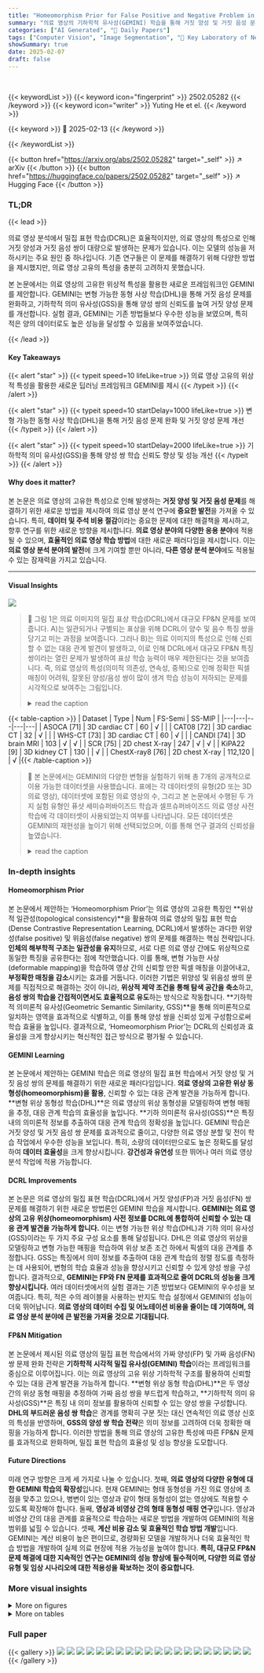 ```yaml
---
title: "Homeomorphism Prior for False Positive and Negative Problem in Medical Image Dense Contrastive Representation Learning"
summary: "의료 영상의 기하학적 유사성(GEMINI) 학습을 통해 거짓 양성 및 거짓 음성 문제를 해결하는 새로운 딥러닝 프레임워크 제시!"
categories: ["AI Generated", "🤗 Daily Papers"]
tags: ["Computer Vision", "Image Segmentation", "🏢 Key Laboratory of New Generation Artificial Intelligence Technology and Its Interdisciplinary Applications (Southeast University), Ministry of Education",]
showSummary: true
date: 2025-02-07
draft: false
---
```


<br>

{{< keywordList >}}
{{< keyword icon="fingerprint" >}} 2502.05282 {{< /keyword >}}
{{< keyword icon="writer" >}} Yuting He et el. {{< /keyword >}}
 
{{< keyword >}} 🤗 2025-02-13 {{< /keyword >}}
 
{{< /keywordList >}}

{{< button href="https://arxiv.org/abs/2502.05282" target="_self" >}}
↗ arXiv
{{< /button >}}
{{< button href="https://huggingface.co/papers/2502.05282" target="_self" >}}
↗ Hugging Face
{{< /button >}}




### TL;DR


{{< lead >}}

의료 영상 분석에서 밀집 표현 학습(DCRL)은 효율적이지만, 의료 영상의 특성으로 인해 거짓 양성과 거짓 음성 쌍이 대량으로 발생하는 문제가 있습니다. 이는 모델의 성능을 저하시키는 주요 원인 중 하나입니다. 기존 연구들은 이 문제를 해결하기 위해 다양한 방법을 제시했지만, 의료 영상 고유의 특성을 충분히 고려하지 못했습니다.

본 논문에서는 의료 영상의 고유한 위상적 특성을 활용한 새로운 프레임워크인 GEMINI를 제안합니다. GEMINI는 변형 가능한 동형 사상 학습(DHL)을 통해 거짓 음성 문제를 완화하고, 기하학적 의미 유사성(GSS)을 통해 양성 쌍의 신뢰도를 높여 거짓 양성 문제를 개선합니다. 실험 결과, GEMINI는 기존 방법들보다 우수한 성능을 보였으며, 특히 적은 양의 데이터로도 높은 성능을 달성할 수 있음을 보여주었습니다.

{{< /lead >}}


#### Key Takeaways

{{< alert "star" >}}
{{< typeit speed=10 lifeLike=true >}} 의료 영상 고유의 위상적 특성을 활용한 새로운 딥러닝 프레임워크 GEMINI를 제시 {{< /typeit >}}
{{< /alert >}}

{{< alert "star" >}}
{{< typeit speed=10 startDelay=1000 lifeLike=true >}} 변형 가능한 동형 사상 학습(DHL)을 통해 거짓 음성 문제 완화 및 거짓 양성 문제 개선 {{< /typeit >}}
{{< /alert >}}

{{< alert "star" >}}
{{< typeit speed=10 startDelay=2000 lifeLike=true >}} 기하학적 의미 유사성(GSS)을 통해 양성 쌍 학습 신뢰도 향상 및 성능 개선 {{< /typeit >}}
{{< /alert >}}

#### Why does it matter?
본 논문은 의료 영상의 고유한 특성으로 인해 발생하는 **거짓 양성 및 거짓 음성 문제**를 해결하기 위한 새로운 방법을 제시하여 의료 영상 분석 연구에 **중요한 발전**을 가져올 수 있습니다. 특히, **데이터 및 주석 비용 절감**이라는 중요한 문제에 대한 해결책을 제시하고, 향후 연구를 위한 새로운 방향을 제시합니다.  **의료 영상 분야의 다양한 응용 분야**에 적용될 수 있으며, **효율적인 의료 영상 학습 방법**에 대한 새로운 패러다임을 제시합니다. 이는 **의료 영상 분석 분야의 발전**에 크게 기여할 뿐만 아니라, **다른 영상 분석 분야**에도 적용될 수 있는 잠재력을 가지고 있습니다.

------
#### Visual Insights



![](https://arxiv.org/html/2502.05282/x1.png)

> 🔼 그림 1은 의료 이미지의 밀집 표상 학습(DCRL)에서 대규모 FP&N 문제를 보여줍니다. A)는 일관되거나 구별되는 표상을 위해 DCRL이 양수 및 음수 특징 쌍을 당기고 미는 과정을 보여줍니다. 그러나 B)는 의료 이미지의 특성으로 인해 신뢰할 수 없는 대응 관계 발견이 발생하고, 이로 인해 DCRL에서 대규모 FP&N 특징 쌍이라는 열린 문제가 발생하여 표상 학습 능력이 매우 제한된다는 것을 보여줍니다.  즉, 의료 영상의 특성(의미적 의존성, 연속성, 중복)으로 인해 정확한 픽셀 매칭이 어려워, 잘못된 양성/음성 쌍이 많이 생겨 학습 성능이 저하되는 문제를 시각적으로 보여주는 그림입니다.
> <details>
> <summary>read the caption</summary>
> Figure 1: The DCRL with the large-scale FP&N problem. A) The DCRL pulls and pushes the positive and negative feature pairs for consistent or distinct representation. However, B) medical images’ properties cause unreliable correspondence discovery, resulting in the open problem of large-scale FP&N features pairs in DCRL and extremely limiting the representation learning ability.
> </details>





{{< table-caption >}}
| Dataset | Type | Num | FS-Semi | SS-MIP |
|---|---|---|---|---|
| ASOCA [71] | 3D cardiac CT | 60 | √ |  |
| CAT08 [72] | 3D cardiac CT | 32 | √ |  |
| WHS-CT [73] | 3D cardiac CT | 60 | √ |  |
| CANDI [74] | 3D brain MRI | 103 | √ | √ |
| SCR [75] | 2D chest X-ray | 247 | √ | √ |
| KiPA22 [9] | 3D kidney CT | 130 |  | √ |
| ChestX-ray8 [76] | 2D chest X-ray | 112,120 |  | √ |{{< /table-caption >}}

> 🔼 본 논문에서는 GEMINI의 다양한 변형을 실험하기 위해 총 7개의 공개적으로 이용 가능한 데이터셋을 사용했습니다.  표에는 각 데이터셋의 유형(2D 또는 3D 의료 영상), 데이터셋에 포함된 의료 영상의 수, 그리고 본 논문에서 수행된 두 가지 실험 유형인 퓨샷 세미슈퍼바이즈드 학습과 셀프슈퍼바이즈드 의료 영상 사전 학습에 각 데이터셋이 사용되었는지 여부를 나타냅니다.  모든 데이터셋은 GEMINI의 재현성을 높이기 위해 선택되었으며, 이를 통해 연구 결과의 신뢰성을 높였습니다.
> <details>
> <summary>read the caption</summary>
> TABLE I: Total seven publicly available datasets are involved in this paper for the experiments of our GEMINI’s variants, achieving great reproducibility.
> </details>





### In-depth insights


#### Homeomorphism Prior
본 논문에서 제안하는 ‘Homeomorphism Prior’는 의료 영상의 고유한 특징인 **위상적 일관성(topological consistency)**을 활용하여 의료 영상의 밀집 표현 학습(Dense Contrastive Representation Learning, DCRL)에서 발생하는 과다한 위양성(false positive) 및 위음성(false negative) 쌍의 문제를 해결하는 핵심 전략입니다.  **인체의 해부학적 구조는 일관성을 유지**하므로, 서로 다른 의료 영상 간에도 위상적으로 동일한 특징을 공유한다는 점에 착안했습니다.  이를 통해, 변형 가능한 사상(deformable mapping)을 학습하여 영상 간의 신뢰할 만한 픽셀 매칭을 이끌어내고, **부정확한 매칭을 감소**시키는 효과를 거둡니다.  이러한 기법은 위양성 및 위음성 쌍의 문제를 직접적으로 해결하는 것이 아니라, **위상적 제약 조건을 통해 탐색 공간을 축소**하고, **음성 쌍의 학습을 간접적이면서도 효율적으로 유도**하는 방식으로 작동합니다.  **기하학적 의미론적 유사성(Geometric Semantic Similarity, GSS)**을 통해 의미론적으로 일치하는 영역을 효과적으로 식별하고, 이를 통해 양성 쌍을 신뢰성 있게 구성함으로써 학습 효율을 높입니다.  결과적으로, ‘Homeomorphism Prior’는 DCRL의 신뢰성과 효율성을 크게 향상시키는 혁신적인 접근 방식으로 평가될 수 있습니다.

#### GEMINI Learning
본 논문에서 제안하는 GEMINI 학습은 의료 영상의 밀집 표현 학습에서 거짓 양성 및 거짓 음성 쌍의 문제를 해결하기 위한 새로운 패러다임입니다. **의료 영상의 고유한 위상 동형성(homeomorphism)을 활용**, 신뢰할 수 있는 대응 관계 발견을 가능하게 합니다.  **변형 위상 동형성 학습(DHL)**은 의료 영상의 위상 동형성을 모델링하여 변형 매핑을 추정, 대응 관계 학습의 효율성을 높입니다. **기하 의미론적 유사성(GSS)**은 특징 내의 의미론적 정보를 추출하여 대응 관계 학습의 정확성을 높입니다.  GEMINI 학습은 거짓 양성 및 거짓 음성 쌍 문제를 효과적으로 줄이고, 다양한 의료 영상 분할 및 전이 학습 작업에서 우수한 성능을 보입니다. 특히, 소량의 데이터만으로도 높은 정확도를 달성하여 **데이터 효율성**을 크게 향상시킵니다.  **강건성과 유연성** 또한 뛰어나 여러 의료 영상 분석 작업에 적용 가능합니다.

#### DCRL Improvements
본 논문은 의료 영상의 밀집 표현 학습(DCRL)에서 거짓 양성(FP)과 거짓 음성(FN) 쌍 문제를 해결하기 위한 새로운 방법론인 GEMINI 학습을 제시합니다. **GEMINI는 의료 영상의 고유 위상(homeomorphism) 사전 정보를 DCRL에 통합하여 신뢰할 수 있는 대응 관계 발견을 가능하게 합니다.**  이는 변형 가능한 위상 학습(DHL)과 기하 의미 유사성(GSS)이라는 두 가지 주요 구성 요소를 통해 달성됩니다. DHL은 의료 영상의 위상을 모델링하고 변형 가능한 매핑을 학습하여 위상 보존 조건 하에서 픽셀의 대응 관계를 추정합니다.  GSS는 특징에서 의미 정보를 추출하여 대응 관계 학습의 정렬 정도를 측정하는 데 사용되어, 변형의 학습 효율과 성능을 향상시키고 신뢰할 수 있게 양성 쌍을 구성합니다.  결과적으로, **GEMINI는 FP와 FN 문제를 효과적으로 줄여 DCRL의 성능을 크게 향상시킵니다.** 여러 데이터셋에서의 실험 결과는 기존 방법보다 GEMINI의 우수성을 보여줍니다.  특히, 적은 수의 레이블을 사용하는 반지도 학습 설정에서 GEMINI의 성능이 더욱 뛰어납니다. **의료 영상의 데이터 수집 및 어노테이션 비용을 줄이는 데 기여하며, 의료 영상 분석 분야에 큰 발전을 가져올 것으로 기대됩니다.**

#### FP&N Mitigation
본 논문에서 제시된 의료 영상의 밀집 표현 학습에서의 가짜 양성(FP) 및 가짜 음성(FN) 쌍 문제 완화 전략은 **기하학적 시각적 밀집 유사성(GEMINI) 학습**이라는 프레임워크를 중심으로 이루어집니다. 이는 의료 영상의 고유 위상 기하학적 구조를 활용하여 신뢰할 수 있는 대응 관계 발견을 가능하게 합니다.  **변형 위상 동형 학습(DHL)**은 두 영상 간의 위상 동형 매핑을 추정하여 가짜 음성 쌍을 부드럽게 학습하고, **기하학적 의미 유사성(GSS)**은 특징 내 의미 정보를 활용하여 신뢰할 수 있는 양성 쌍을 구성합니다.  **DHL의 부드러운 음성 쌍 학습**은 경계를 명확히 구분 짓는 대신 연속적인 의료 영상 신호의 특성을 반영하며, **GSS의 양성 쌍 학습 전략**은 의미 정보를 고려하여 더욱 정확한 매핑을 가능하게 합니다.  이러한 방법을 통해 의료 영상의 고유한 특성에 따른 FP&N 문제를 효과적으로 완화하며, 밀집 표현 학습의 효율성 및 성능 향상을 도모합니다.

#### Future Directions
미래 연구 방향은 크게 세 가지로 나눌 수 있습니다. 첫째, **의료 영상의 다양한 유형에 대한 GEMINI 학습의 확장성**입니다. 현재 GEMINI는 형태 동형성을 가진 의료 영상에 초점을 맞추고 있으나, 병변이 있는 영상과 같이 형태 동형성이 없는 영상에도 적용할 수 있도록 확장해야 합니다. 둘째, **영상과 비영상 간의 형태 동형성 매핑 연구**입니다. 영상과 비영상 간의 대응 관계를 효율적으로 학습하는 새로운 방법을 개발하여 GEMINI의 적용 범위를 넓힐 수 있습니다. 셋째, **계산 비용 감소 및 효율적인 학습 방법 개발**입니다. GEMINI는 계산 비용이 높은 편이므로, 경량화된 모델을 개발하거나 더욱 효율적인 학습 방법을 개발하여 실제 의료 현장에 적용 가능성을 높여야 합니다.  **특히,  대규모 FP&N 문제 해결에 대한 지속적인 연구는 GEMINI의 성능 향상에 필수적이며, 다양한 의료 영상 유형 및 임상 시나리오에 대한 적용성을 확보하는 것이 중요합니다.**


### More visual insights

<details>
<summary>More on figures
</summary>


![](https://arxiv.org/html/2502.05282/x2.png)

> 🔼 그림 2는 의료 이미지의 고유 위상에 따라 픽셀 간 대응 관계를 신뢰할 수 있도록 하는 동형 사상 우선 순위에 대해 설명합니다. A)는 위상 동형 사상 개념을 도입하여, 위상 동형인 객체는 점대점 대응 관계를 위해 위상을 보존하는 동형 사상 매핑을 통해 위상을 정렬할 수 있음을 보여줍니다. B)는 인체의 일관성으로 인해 의료 이미지가 이미지 공간에서 위상 동형이라는 사실을 보여줍니다. 이는 의료 이미지의 고유 위상 하에서 픽셀 간 대응 관계를 위한 변형 가능 매핑을 구성하기 위한 사전 지식을 제공합니다. 이를 통해 쌍을 찾는 공간을 효과적으로 줄일 수 있습니다. C)는 의료 이미지 DCRL에서 신뢰할 수 있는 픽셀 간 대응 관계를 찾을 수 있는 잠재력을 제시합니다.
> <details>
> <summary>read the caption</summary>
> Figure 2: The homeomorphism prior enables the pixel-wise correspondence discovery under the condition of medical images’ inherent topology, promoting its reliability. A) In topologie, the homeomorphic objects are able to align their topologies via a homeomorphism mapping for point-to-point correspondence with topological preservation. B) Due to the consistency of human body, the medical images are homeomorphic in image space. This provides prior knowledge to construct a deformable mapping for the pixels’ correspondence under the condition of their inherent topology, which will effectively reduce the searching space of pairing. C) This gives a potential to enable a reliable pixel-wise correspondence discovery in the medical image DCRL.
> </details>



![](https://arxiv.org/html/2502.05282/x3.png)

> 🔼 그림 3은 의료 이미지에 homeomorphism prior를 적용한 GEMINI가 DCRL에서 신뢰할 수 있는 correspondence discovery를 달성하는 방법을 보여줍니다. 두 가지 측면이 있습니다. a) DHL(3.2절)은 음성 쌍의 소프트 학습을 위한 변형 가능한 매핑을 학습합니다. b) GSS(3.3절)는 correspondence 정도의 측정에 의미적 유사성을 융합하여 양성 쌍을 신뢰할 수 있도록 구성합니다. 'opt'는 최적화를 나타냅니다. 자세한 내용은 보충 자료의 D절을 참조하십시오.
> <details>
> <summary>read the caption</summary>
> Figure 3: Our GEMINI embedded the homeomorphism prior in medical images achieves a reliable correspondence discovery in DCRL. It has two aspects: a) The DHL (Sec.3.2) learns a deformable mapping for soft learning of negative pairs. b) The GSS (Sec.3.3) fuses semantic similarity into the measurement of correspondence degree to construct the positive pairs reliably. The “opt” is the optimization. More details are described in Sec.D of our Supplementary Materials.
> </details>



![](https://arxiv.org/html/2502.05282/x4.png)

> 🔼 그림 4는 GSS 손실의 기울기가 양성 쌍의 명시적 대조를 동시에 학습하고 DHL에서 음성 쌍의 암묵적이고 부드러운 학습을 유도하는 과정을 보여줍니다.  GSS 손실은 양성 쌍의 일관성 있는 특징을 학습하도록 백본 네트워크를 훈련합니다. 동시에 DHL의 기울기는 음성 쌍의 구별되는 특징을 학습하도록 백본 네트워크를 유도하여, 양성 쌍과 음성 쌍 모두에 대해 강력한 표현 학습을 가능하게 합니다. 이는 연속적인 의료 영상 신호의 특성을 고려하여, 음성 쌍을 명확하게 구분하는 대신 부드러운 학습을 통해 효율성을 높인다는 점에서 중요합니다.
> <details>
> <summary>read the caption</summary>
> Figure 4: The gradients from the loss of our GSS simultaneously train the explicit contrast of positive pairs and drive the implicit and soft learning in our DHL.
> </details>



![](https://arxiv.org/html/2502.05282/x5.png)

> 🔼 그림 5는 GEMINI 학습의 작동 방식에 대한 직관적인 설명을 보여줍니다. (a)는 목적 함수 (식 8)의 두 가지 최적화 목표가 어떻게 신뢰할 수 있는 양성 쌍 학습과 음성 쌍의 암묵적 학습을 유도하는지 보여줍니다.  양성 쌍의 경우, homeomorphism prior는 매칭 검색 공간을 줄이고, 신뢰할 수 있는 매칭을 가능하게 합니다. 음성 쌍의 경우, DHL(변형 동형사상 학습)을 통해 음성 쌍이 명시적으로 구분되지 않고, 대신 기울기 기반의 암묵적 학습을 통해 다루어집니다. (b)는 DHL에서 생성된 기울기가 특징 쌍의 부드러운 학습을 어떻게 이끄는지 보여줍니다.  즉, 일치하지 않는 특징들은 구별되는 특징을 갖도록 학습되고, 일치하는 특징들은 일관된 특징을 갖도록 학습됩니다.
> <details>
> <summary>read the caption</summary>
> Figure 5: Intuitions on behavior. a) The two optimization objectives in Equ.8 for θ𝜃\thetaitalic_θ drive the reliable learning of positive and implicit learning of negative pairs. b) The feature pairs are learned softly via the gradient from the DHL.
> </details>



![](https://arxiv.org/html/2502.05282/x6.png)

> 🔼 그림 6은 본 논문에서 제안하는 GEMINI-Semi 방법이 세 가지 FS-Semi 의료 영상 분할 작업에서 기존 방법보다 훨씬 우수한 시각적 결과를 보여준다는 것을 보여줍니다.  세 가지 작업은 심장 구조 분할, 뇌 조직 분할, 흉부 구조 분할이며, 각 작업에서 GEMINI-Semi는 기존 방법보다 더욱 정확하고 완전한 분할 결과를 제공합니다. 특히, 세밀한 구조나 저대비 영역에서 GEMINI-Semi의 우수성이 더욱 두드러집니다. 이는 GEMINI-Semi가 의료 영상의 고유한 위상적 특성을 활용하여 신뢰할 수 있는 대응 관계를 찾고, 효율적인 특징 표현 학습을 가능하게 하기 때문입니다.
> <details>
> <summary>read the caption</summary>
> Figure 6: Our GEMINI-Semi has significant visual superiority on three FS-Semi medical image segmentation tasks.
> </details>



![](https://arxiv.org/html/2502.05282/x7.png)

> 🔼 이 그림은 논문의 실험 2: 자기 지도 학습 의료 영상 사전 훈련(SS-MIP) 섹션에 속하며, 세 가지 하위 작업(SCR25, KiPA22, CANDI)에서 GEMINI-MIP의 성능을 시각적으로 보여줍니다.  GEMINI-MIP은 세 가지 작업 모두에서 다른 방법들보다 훨씬 우수한 시각적 결과를 보여주는 것을 확인할 수 있습니다.  특히, 세밀한 구조와 경계선을 더 잘 포착하고, 노이즈나 오류가 적은 결과를 보여줍니다. 이는 GEMINI-MIP의 강력한 표현 능력과 신뢰할 수 있는 픽셀 단위 대응 발견 기능을 시각적으로 증명하는 것입니다.
> <details>
> <summary>read the caption</summary>
> Figure 7: Our GEMINI-MIP also has very significant visual superiority in the three downstream tasks.
> </details>



![](https://arxiv.org/html/2502.05282/x8.png)

> 🔼 그림 8은 제안된 GEMINI 프레임워크에서 각 구성 요소의 중요한 역할을 보여주는 추가 실험 결과입니다.  특히 3D 심장 구조(T1)와 2D 흉부 구조(T3) 데이터셋에 대한 실험 결과를 보여줍니다.  실험은 연속성 학습(C)과 전단사 사상 학습(B)을 포함하여 여러 가지 조합으로 진행되었습니다. 그래프는 각 구성요소를 추가했을 때의 분할 정확도(Segmentation DSC) 변화를 보여줍니다.  이를 통해 각 구성요소가 GEMINI의 성능 향상에 얼마나 기여하는지 정량적으로 확인할 수 있습니다. 단순히 DSC 수치뿐 아니라, 연속성(Continuity) 및 전단사 사상(Bijection) 학습이 모델 성능 향상에 미치는 영향을 명확하게 제시합니다.
> <details>
> <summary>read the caption</summary>
> Figure 8: The ablation studies on the “T1: 3D Cardiac structures” and “T3: 2D Chest structures” demonstrate the great contributions of the components in our framework. The “C” and “B” are the learning for continuity and bijection.
> </details>



![](https://arxiv.org/html/2502.05282/x9.png)

> 🔼 그림 9는 3D 심장 구조(T1)에 대한 초매개변수 제거 연구 결과를 보여줍니다.  매끄러움 손실(λs⁢m⁢o), 양성 쌍 가중치(λp⁢o⁢s), 그리고 GVS 손실(λG⁢V⁢S)의 가중치가 변형의 매끄러움에 미치는 영향을 보여줍니다.  |Jϕ|≤0(%)는 변형의 매끄러움을 평가하는 자코비 행렬을 나타냅니다.  각 가중치의 증가는 초기에 성능 향상을 가져오지만, 특정 지점을 넘어서면 성능 저하를 야기합니다. 이는 매끄러움 손실이 과도하게 적용될 경우 변형 정확도가 감소하고, 양성 쌍 가중치가 과도하게 커지면 모델이 모든 특징을 일관되게 나타내려고 하여 차별성이 저하되며, GVS 손실 가중치가 과도하게 커지면 외관의 제약으로 인해 유사도 측정이 부정확해지기 때문입니다.
> <details>
> <summary>read the caption</summary>
> Figure 9: The ablation of the hyper-parameters on the “T1: 3D Cardiac structures” show the effects from the weight of the smoothness loss λs⁢m⁢osubscript𝜆𝑠𝑚𝑜\lambda_{smo}italic_λ start_POSTSUBSCRIPT italic_s italic_m italic_o end_POSTSUBSCRIPT, the positive pairs λp⁢o⁢ssubscript𝜆𝑝𝑜𝑠\lambda_{pos}italic_λ start_POSTSUBSCRIPT italic_p italic_o italic_s end_POSTSUBSCRIPT, and the GVS loss λG⁢V⁢Ssubscript𝜆𝐺𝑉𝑆\lambda_{GVS}italic_λ start_POSTSUBSCRIPT italic_G italic_V italic_S end_POSTSUBSCRIPT. The |Jϕ|≤0subscript𝐽italic-ϕ0|J_{\phi}|\leq 0| italic_J start_POSTSUBSCRIPT italic_ϕ end_POSTSUBSCRIPT | ≤ 0 (%) is Jacobian matrix [41] which evaluates smoothness of the deformation.
> </details>



![](https://arxiv.org/html/2502.05282/x10.png)

> 🔼 그림 10은 논문의 실험 1(Few-shot Semi-supervised Medical Image Segmentation) 부분, 특히 3D 심장 구조 분할 작업에서 학습 과정 동안 변형(deformation)이 시각적으로 어떻게 나타나는지를 보여줍니다. 첫 번째 행은 분할(segmentation) 및 변형 성능을 보여주는 선 그래프입니다. 두 번째 행은 변형 정도를 보여주는 그리드(grid)이며, 세 번째 행은 학습 과정 중 변형된 이미지 A를 보여줍니다.  즉, 이 그림은 모델이 학습하면서 이미지를 어떻게 변형시키는지, 그리고 그 변형이 분할 성능과 어떤 관계가 있는지를 시각적으로 보여주는 상세한 설명을 제공합니다.  특히, 3D 심장 구조의 복잡한 형태를 고려할 때 변형 과정의 시각화는 모델의 성능 이해에 매우 중요한 역할을 합니다.
> <details>
> <summary>read the caption</summary>
> Figure 10: The visualization of the deformation in the learning process on the “T1: 3D Cardiac structures”. The first row is the line chart of the segmentation and deformation performance. The second row is the grids which demonstrates the deformation degree. The third row is the deformed image A during the learning process.
> </details>



![](https://arxiv.org/html/2502.05282/x11.png)

> 🔼 그림 11은 자기 지도 학습 기반 의료 영상 사전 학습(SS-MIP)에서 사전 학습 데이터 양과 미세 조정 데이터 양에 따른 성능 변화를 보여줍니다.  (a)는 사전 학습 데이터 양을 다르게 했을 때 SCR25 데이터셋에서의 성능 변화를 보여줍니다. (b)와 (c)는 각각 SCR 데이터셋(내부 장면)과 KiPA22 데이터셋(외부 장면)에서 미세 조정 데이터 양을 변화시켰을 때의 성능 변화를 보여줍니다. GEMINI-MIP 모델은 적은 양의 데이터로도 높은 성능을 달성하는 것을 확인할 수 있습니다.
> <details>
> <summary>read the caption</summary>
> Figure 11: The pre-training and fine-tuning data amount analysis on SS-MIP.
> </details>



![](https://arxiv.org/html/2502.05282/x12.png)

> 🔼 그림 12는 제안된 GEMINI-MIP 모델이 inner-scene(같은 이미지 카테고리 내 전이) 및 inter-scene(다른 이미지 카테고리 간 전이) 전이 작업 모두에서 우수한 학습 효율성을 보여줌을 시각적으로 보여줍니다.  inner-scene 전이 작업에서는 빠르게 수렴하고 높은 정확도를 달성하지만, inter-scene 전이 작업에서는 학습 속도가 다소 느려지고 정확도가 다소 감소합니다. 하지만 GEMINI-MIP는 두 경우 모두에서 다른 방법들보다 우월한 성능을 나타냅니다. 이는 GEMINI-MIP가 이미지의 토폴로지적 일관성을 활용하여 강력하고 안정적인 특징 표현을 학습하기 때문입니다.
> <details>
> <summary>read the caption</summary>
> Figure 12: Our GEMINI-MIP has powerful learning efficiency both in the inner-scene and inter-scene transferring tasks.
> </details>



![](https://arxiv.org/html/2502.05282/x13.png)

> 🔼 그림 13은 GEMINI-MIP에서 기본 학습 과제의 필요성을 보여줍니다. 기본 학습 과제 없이 학습할 경우 초기 표현의 부족으로 인해 GVS 손실이 느리게 수렴하고, GSS와 GVS의 대응 학습이 제한됩니다. 기본 학습 과제(자기 복원)를 추가하면 기본적인 의미 영역 표현으로부터 시작하여 대응 학습이 효율적으로 이루어집니다.
> <details>
> <summary>read the caption</summary>
> Figure 13: The necessity of the fundament in our GEMINI-MIP. When learning without the fundamental learning task, the GVS loss converges slowly due to the initial weak representation limiting the GSS and GVS for correspondence. When adding the fundament (self-restoration), warmup from the basic representation of semantic regions drives correspondence learning efficiently.
> </details>



![](https://arxiv.org/html/2502.05282/x14.png)

> 🔼 그림 14는 대규모 FP 문제 평가를 보여줍니다. DenseCL에서 사용된 특징 유사도를 기반으로 구성된 실제 양성(TP) 쌍은 전경 영역의 5.79%만 차지하지만, GEMINI는 60.74%의 TP 쌍을 가져올 수 있습니다.  이는 GEMINI가 의료 이미지의 고유한 토폴로지 특성을 활용하여 보다 신뢰할 수 있는 대응 관계를 발견하고, 따라서 더 정확한 양성 쌍을 생성할 수 있음을 시사합니다. DenseCL의 방법은 의료 이미지의 특징 유사성만 고려하여 많은 잘못된 양성 쌍을 생성하는 반면, GEMINI는 이미지의 토폴로지적 특성을 고려하여 보다 정확한 양성 쌍을 식별합니다.
> <details>
> <summary>read the caption</summary>
> Figure 14: The evaluation of the large-scale FP problem. The true positive (TP) pairs constructed by the features’ similarity (used in DenseCL) only occupy the 5.79% of the foreground region, and our GEMINI is able to bring 60.74% TP pairs.
> </details>



![](https://arxiv.org/html/2502.05282/x15.png)

> 🔼 그림 15는 잘못된 양성/음성 쌍이 학습에 미치는 심각한 영향을 보여줍니다. (a)는 심장 CT 이미지에서 잘못된 양성/음성 쌍을 사용한 피팅 과정을 보여줍니다. (b)는 피팅된 사례에 대한 모델의 학습된 분할 능력과 다른 테스트 사례에 대한 일반화 능력을 보여줍니다.  (a)에서는 잘못된 양성/음성 쌍이 학습 과정에 혼란을 일으켜 모델이 목표 이미지에 제대로 맞춰지지 못하는 것을 보여줍니다. 잘못된 양성/음성 쌍의 비율을 줄이면 모델이 목표 이미지에 점진적으로 맞춰지고 일반화 능력도 향상됨을 보여줍니다. 이는 잘못된 양성/음성 쌍의 제거가 학습에 필수적임을 강조합니다.
> <details>
> <summary>read the caption</summary>
> Figure 15: The FP and FN pairs have a serious impact on learning. a) The fitting process with FP and FN pairs on a cardiac CT image. b) The models’ learned segmentation ability on the fitted case and their generalization ability on another testing case.
> </details>



![](https://arxiv.org/html/2502.05282/x16.png)

> 🔼 그림 16은 수용 영역 크기 r과 네트워크 매개변수 양에 대한 추가 연구 결과를 보여줍니다. (a)는 FS-Semi 설정의 T1에서 수용 영역 크기 r을 증가시키면서 분할 성능을 평가한 결과입니다. 수용 영역 크기가 증가함에 따라 성능이 안정적으로 유지됨을 보여줍니다. 이는 백본 네트워크와 디포머 네트워크가 함께 특징 표현을 학습하기 때문에, 디포머 네트워크의 수용 영역이 작더라도 큰 수용 영역에서 특징을 추출하여 사용하기 때문입니다. (b)는 사전 훈련된 네트워크에서 매개변수 양(백만 단위, M)을 늘리면서 미세 조정 성능을 평가한 결과입니다. 매개변수 양이 증가함에 따라 성능이 향상되지만, 특정 지점을 넘어서면 성능 향상폭이 줄어드는 것을 보여줍니다. 이는 네트워크 용량이 증가함에 따라 더 많은 특징을 학습할 수 있지만, 네트워크 용량이 과도하게 커지면 과적합이 발생할 수 있기 때문입니다. 이를 통해 수용 영역 크기와 매개변수 양이 모델 성능에 미치는 영향을 효과적으로 분석합니다.
> <details>
> <summary>read the caption</summary>
> Figure 16: The ablation study of the receptive field size r𝑟ritalic_r and the network parameter amounts. a) The segmentation performance on the T1 of FS-Semi setting with the increasing of the receptive field size r𝑟ritalic_r. b) The fine-tuning performance with the enlarging of the parameter amount (million, M𝑀Mitalic_M) in the pre-trained networks.
> </details>



![](https://arxiv.org/html/2502.05282/x17.png)

> 🔼 그림 17은 학습된 픽셀 표현의 t-SNE 시각화를 보여줍니다. 확대된 보기에서 픽셀의 좌표를 제공하여 공간적 관계를 보여줍니다.  t-SNE는 고차원 데이터를 저차원 공간(이 경우 2차원)에 투영하여 데이터 포인트 간의 유사성을 시각적으로 표현하는 기법입니다. 이 그림은 서로 다른 의미 영역의 픽셀들이 얼마나 잘 분리되어 표현되는지를 보여주는 데 초점을 맞춥니다.  즉, 의미가 비슷한 픽셀들은 서로 가깝게, 의미가 다른 픽셀들은 서로 멀리 떨어져서 나타나도록 학습이 잘 되었는지를 확인할 수 있습니다.  확대된 영역의 좌표 정보는 픽셀들의 공간적 위치와 시각적 표현의 관계를 명확히 이해하는 데 도움을 줍니다.
> <details>
> <summary>read the caption</summary>
> Figure 17: The t-SNE visualization of the learned pixel representations. We provide the coordinates of pixels in a zoomed view, indicating their spatial relationship.
> </details>



![](https://arxiv.org/html/2502.05282/x18.png)

> 🔼 그림 18은 GEMINI의 전체 학습 과정을 보여줍니다. (a)는 전체 프레임워크의 추론 과정을 보여줍니다. 마지막 줄의 회색 경로는 자가 지도 학습 전훈련(GEMINI-MIP) 및 반지도 학습 분할(GEMINI-Semi)의 GEMINI 변형에서 추가적인 학습 부분입니다. (b)는 전체 프레임워크를 최적화하기 위한 손실 계산 과정입니다.  GEMINI는 자가 지도 학습 전훈련과 반지도 학습 분할 두 가지 모두에 대해 변형 모델을 가지고 있습니다.  (a)는 두 가지 변형 모델의 추론 과정을 보여주는 데, 마지막 단계에서 회색으로 표시된 추가 학습 부분이 중요합니다.  (b)는 손실함수 계산을 통해 전체 네트워크를 최적화하는 과정을 나타냅니다.
> <details>
> <summary>read the caption</summary>
> Figure 18: The overall training diagram of our GEMINI. a) The inference process of the whole framework. The gray path in the last line is the additional learning part in the variants of our GEMINI in self-supervised pre-training (GEMINI-MIP) and semi-supervised segmentation (GEMINI-Semi). b) The loss calculation to optimize the whole framework.
> </details>



![](https://arxiv.org/html/2502.05282/x19.png)

> 🔼 그림 19는 GEMINI의 세부 아키텍처를 보여줍니다. (a)는 백본 아키텍처로, 3D 영상 작업에는 3D U-Net을, 2D 영상 작업에는 2D U-Net을 사용합니다. (b)는 변형 네트워크 아키텍처로, 경량화된 U-Net을 사용합니다. (c)와 (d)는 각각 GEMINI-Semi의 분할 헤드와 GEMINI-MIP의 자기 복원 헤드를 보여줍니다.  백본 네트워크는 이미지의 특징을 추출하고, 변형 네트워크는 두 이미지 간의 대응 관계를 학습합니다. GEMINI-Semi에서는 분할 헤드가 추가되어 분할 작업을 수행하고, GEMINI-MIP에서는 자기 복원 헤드가 추가되어 자기 복원 작업을 수행합니다.
> <details>
> <summary>read the caption</summary>
> Figure 19: The detailed architecture of our GEMINI. a) The backbone architecture utilizes the 3D U-Net in 3D image tasks and 2D U-Net in 2D image tasks. b) The deformer network architecture utilized a lightweight U-Net. c-d) The segmentation head in the variant of GEMINI-Semi and the self-restoration head in the variant of GEMINI-MIP.
> </details>



</details>




<details>
<summary>More on tables
</summary>


{{< table-caption >}}
Type|Method|HP|T1: 3D cardiac structures DSC<sub>±std</sub>↑|T1: 3D cardiac structures AVD<sub>±std</sub>↓|T2: 3D brain tissues DSC<sub>±std</sub>↑|T2: 3D brain tissues AVD<sub>±std</sub>↓|T3: 2D chest structures DSC<sub>±std</sub>↑|T3: 2D chest structures AVD<sub>±std</sub>↓|AVG
---|---|---|---|---|---|---|---|---|---|---
Full|U-Net [80]|×|-|-|88.7<sub>±1.2</sub>|0.31<sub>±0.04</sub>|96.1<sub>±1.4</sub>|2.28<sub>±1.00</sub>|- 
Five|U-Net [80]|×|84.3<sub>±9.6</sub>|2.43<sub>±2.14</sub>|69.5<sub>±8.8</sub>|1.59<sub>±0.84</sub>|83.4<sub>±6.9</sub>|10.34<sub>±4.80</sub>|79.1<sub>±8.4</sub>
Semi|UA-MT [81]|×|66.4<sub>±16.2</sub>|4.69<sub>±2.27</sub>|75.5<sub>±3.4</sub>|1.31<sub>±0.95</sub>|83.9<sub>±6.2</sub>|9.52<sub>±4.03</sub>|75.3<sub>±8.6</sub>
|CPS [84]|×|87.4<sub>±5.4</sub>|1.40<sub>±0.76</sub>|37.1<sub>±1.8</sub>|unable|63.2<sub>±1.4</sub>|19.57<sub>±5.67</sub>|62.6<sub>±2.9</sub>
|MASSL [82]|×|77.4<sub>±8.7</sub>|9.07<sub>±3.11</sub>|80.5<sub>±3.1</sub>|0.92<sub>±0.43</sub>|81.9<sub>±7.0</sub>|10.99<sub>±4.58</sub>|79.9<sub>±6.3</sub>
|DPA-DBN [83]|×|68.0<sub>±14.5</sub>|5.75<sub>±3.89</sub>|68.7<sub>±8.2</sub>|3.90<sub>±2.39</sub>|67.4<sub>±8.7</sub>|24.05<sub>±6.75</sub>|68.0<sub>±10.5</sub>
Atlas|VM [35]|√|81.0<sub>±6.1</sub>|2.13<sub>±0.78</sub>|83.1<sub>±1.8</sub>|0.56<sub>±0.08</sub>|59.9<sub>±5.0</sub>|15.36<sub>±4.34</sub>|74.7<sub>±4.3</sub>
|LC-VM [57]|√|81.7<sub>±6.0</sub>|2.04<sub>±0.77</sub>|83.0<sub>±1.8</sub>|0.56<sub>±0.07</sub>|60.2<sub>±7.4</sub>|14.72<sub>±4.89</sub>|74.9<sub>±5.1</sub>
|LT-Net [56]|√|77.8<sub>±7.8</sub>|2.25<sub>±0.95</sub>|82.6<sub>±1.2</sub>|0.57<sub>±0.05</sub>|60.4<sub>±7.4</sub>|14.62<sub>±4.84</sub>|73.6<sub>±5.5</sub>
LRLS|DeepAtlas [63]|√|87.9<sub>±4.3</sub>|1.30<sub>±0.57</sub>|79.3<sub>±2.6</sub>|0.74<sub>±0.12</sub>|64.8<sub>±9.6</sub>|12.87<sub>±3.56</sub>|77.3<sub>±5.5</sub>
|DataAug [62]|√|82.2<sub>±5.2</sub>|2.04<sub>±0.73</sub>|83.9<sub>±1.2</sub>|0.55<sub>±0.06</sub>|22.2<sub>±2.8</sub>|unable|62.8<sub>±3.1</sub>
|DeepRS [60]|√|87.0<sub>±5.0</sub>|1.60<sub>±0.90</sub>|73.0<sub>±5.9</sub>|0.93<sub>±0.25</sub>|86.0<sub>±5.6</sub>|8.55<sub>±3.98</sub>|82.0<sub>±5.5</sub>
|PC-Reg-RT [41]|√|88.5<sub>±4.9</sub>|1.23<sub>±0.72</sub>|73.1<sub>±3.1</sub>|1.09<sub>±0.17</sub>|59.1<sub>±3.6</sub>|20.71<sub>±5.21</sub>|73.6<sub>±3.9</sub>
|BRBS [8]|√|91.1<sub>±3.9</sub>|0.93<sub>±0.57</sub>|87.2<sub>±1.0</sub>|0.43<sub>±0.05</sub>|71.5<sub>±6.4</sub>|10.85<sub>±2.99</sub>|83.3<sub>±3.8</sub>
DCRL|VADeR [2]|×|85.4<sub>±4.7</sub>|1.69<sub>±0.77</sub>|81.2<sub>±3.2</sub>|0.59<sub>±0.13</sub>|79.9<sub>±5.8</sub>|8.95<sub>±3.37</sub>|82.2<sub>±4.6</sub>
|DenseCL [3]|×|87.3<sub>±4.3</sub>|1.52<sub>±0.79</sub>|83.9<sub>±1.9</sub>|0.48<sub>±0.09</sub>|77.1<sub>±8.8</sub>|12.11<sub>±6.51</sub>|82.8<sub>±5.0</sub>
|SetSim [4]|×|87.0<sub>±4.5</sub>|1.60<sub>±0.84</sub>|81.2<sub>±3.0</sub>|0.58<sub>±0.13</sub>|79.0<sub>±7.3</sub>|11.72<sub>±5.03</sub>|82.4<sub>±4.9</sub>
|DSC-PM [1]|×|87.0<sub>±4.6</sub>|1.60<sub>±0.86</sub>|82.6<sub>±2.1</sub>|0.53<sub>±0.09</sub>|85.7<sub>±6.2</sub>|7.33<sub>±3.32</sub>|85.1<sub>±4.3</sub>
|PixPro [5]|×|89.5<sub>±3.9</sub>|1.31<sub>±0.75</sub>|86.3<sub>±1.2</sub>|0.38<sub>±0.04</sub>|83.3<sub>±8.7</sub>|8.73<sub>±4.55</sub>|86.4<sub>±4.6</sub>
|GLCL [49]|×|84.5<sub>±7.0</sub>|1.82<sub>±1.09</sub>|83.0<sub>±2.7</sub>|0.52<sub>±0.11</sub>|85.5<sub>±8.9</sub>|8.65<sub>±5.18</sub>|84.3<sub>±6.2</sub>
DCRL|(Ours) GEMINI-Semi|√|91.2<sub>±3.6</sub>|0.97<sub>±0.56</sub>|87.3<sub>±1.0</sub>|0.35<sub>±0.03</sub>|87.7<sub>±5.2</sub>|7.14<sub>±3.63</sub>|88.7<sub>±3.3</sub>{{< /table-caption >}}
> 🔼 표 II는 본 논문에서 제안하는 GEMINI-Semi 방법이 다양한 의료 영상(CT, MR, X-ray)의 Few-shot Semi-supervised 세분화 작업에서 우수한 성능을 보임을 보여주는 정량적 평가 결과를 나타냅니다.  19가지 다른 방법들과 GVSL과의 비교를 통해 GEMINI-Semi의 성능 우위를 확인할 수 있습니다.  'unable'은 결과가 너무 좋지 않아 AVD(Average Hausdorff Distance)를 계산할 수 없음을 의미하며, '-'는 설정이 불가능함을 의미합니다. 'HP'는 해당 방법이 homeomorphism prior를 사용했는지 여부를 나타냅니다. T1, T2, T3은 각각 과제 1, 2, 3을 나타내며, 빨간색과 파란색 값은 각 열에서 가장 높은 값과 두 번째로 높은 값을 나타냅니다.
> <details>
> <summary>read the caption</summary>
> TABLE II: The quantitative evaluation demonstrates our powerful representation ability in FS-Semi tasks. Our GEMINI-Semi achieves the best performance on CT, MR, and X-ray images compared with 19 popular methods and the GVSL. The “unable” means that the extremely poor results make the AVD unable to be calculated. The “-” means that the setting is unable to be implemented. The “HP” means these methods have or do not have homeomorphism prior. “T1”, “T2”, “T3” are the task 1, task 2, task 3. The red and blue values are the highest and the second-highest values in the columns.
> </details>

{{< table-caption >}}
| Type | Pre-training | T1: SCR<sub>25</sub><br><em>Inner-scene</em> |  | T2: KiPA22<br><em>Inter-scene</em> |  | T3: CANDI<br><em>Inter-scene</em> |  | AVG | 
|---|---|---|---|---|---|---|---|---|
| DSC<sub>±std</sub>↑ | Scratch (2D U-Net) | 81.8<sub>±8.2</sub> | 9.00<sub>±6.37</sub> | 74.1<sub>±12.3</sub> | 3.59<sub>±1.97</sub> | 65.0<sub>±4.4</sub> | 1.27<sub>±0.21</sub> | 73.6<sub>±8.3</sub> |
| AVD<sub>±std</sub>↓ |  | 92.0<sub>±3.1</sub> | 4.09<sub>±1.64</sub> | 72.6<sub>±15.5</sub> | 4.78<sub>±4.86</sub> | 71.1<sub>±19.8</sub> | 1.35<sub>±2.07</sub> | 78.6<sub>±12.8</sub> |
|  | ImageNet [88] | 83.9<sub>±7.8</sub> | 11.17<sub>±7.81</sub> | 60.3<sub>±17.7</sub> | 7.55<sub>±5.18</sub> | 67.7<sub>±2.1</sub> | 1.21<sub>±0.08</sub> | 70.6<sub>±9.2</sub> |
|  | Denoising [89] | 85.1<sub>±6.6</sub> | 16.59<sub>±10.74</sub> | 64.4<sub>±16.4</sub> | 5.79<sub>±4.13</sub> | 66.2<sub>±2.3</sub> | 1.26<sub>±0.08</sub> | 71.9<sub>±8.4</sub> |
|  | In-painting [69] | 86.1<sub>±4.6</sub> | 6.22<sub>±2.27</sub> | 66.6<sub>±16.3</sub> | 5.86<sub>±3.14</sub> | 88.1<sub>±3.1</sub> | 0.32<sub>±0.10</sub> | 80.3<sub>±8.0</sub> |
|  | Models Genesis [68] | 80.5<sub>±7.7</sub> | 20.62<sub>±12.55</sub> | 69.7<sub>±15.3</sub> | 6.45<sub>±4.33</sub> | 78.3<sub>±2.6</sub> | 0.75<sub>±0.09</sub> | 76.2<sub>±8.5</sub> |
|  | Rotation [90] | 87.2<sub>±5.1</sub> | 11.87<sub>±8.10</sub> | 72.6<sub>±13.3</sub> | 4.10<sub>±3.25</sub> | 76.7<sub>±2.1</sub> | 0.82<sub>±0.06</sub> | 78.8<sub>±6.8</sub> |
|  | SimSiam [50] | 89.4<sub>±4.9</sub> | 8.48<sub>±4.37</sub> | 74.1<sub>±12.6</sub> | 3.87<sub>±2.93</sub> | 70.5<sub>±2.1</sub> | 1.08<sub>±0.07</sub> | 78.0<sub>±6.5</sub> |
|  | BYOL [24] | 89.0<sub>±4.0</sub> | 11.28<sub>±6.53</sub> | 74.4<sub>±11.3</sub> | 3.68<sub>±2.65</sub> | 79.0<sub>±2.6</sub> | 1.02<sub>±0.40</sub> | 80.8<sub>±6.0</sub> |
|  | SimCLR [22] | 84.3<sub>±6.5</sub> | 11.06<sub>±5.19</sub> | 69.6<sub>±14.4</sub> | 6.28<sub>±4.70</sub> | 82.9<sub>±3.6</sub> | 0.52<sub>±0.12</sub> | 78.9<sub>±8.2</sub> |
|  | MoCov2 [23] | 84.0<sub>±8.1</sub> | 19.71<sub>±13.15</sub> | 72.7<sub>±15.1</sub> | 4.91<sub>±3.50</sub> | 60.0<sub>±2.2</sub> | 1.52<sub>±0.07</sub> | 72.2<sub>±8.5</sub> |
|  | DeepCluster [51] | 85.2<sub>±5.1</sub> | 7.15<sub>±3.05</sub> | 62.8<sub>±15.6</sub> | 7.23<sub>±4.73</sub> | 86.1<sub>±3.4</sub> | 0.40<sub>±0.12</sub> | 78.0<sub>±8.0</sub> |
|  | VADeR [2] | 85.0<sub>±6.3</sub> | 11.74<sub>±7.02</sub> | 70.8<sub>±14.8</sub> | 5.48<sub>±3.95</sub> | 76.8<sub>±2.9</sub> | 1.22<sub>±0.68</sub> | 77.5<sub>±8.0</sub> |
|  | DenseCL [3] | 85.2<sub>±5.1</sub> | 9.63<sub>±7.64</sub> | 70.8<sub>±14.4</sub> | 4.92<sub>±3.26</sub> | 74.9<sub>±2.5</sub> | 0.89<sub>±0.08</sub> | 77.0<sub>±7.3</sub> |
|  | SetSim [4] | 90.5<sub>±3.5</sub> | 5.44<sub>±2.87</sub> | 77.2<sub>±12.2</sub> | 3.87<sub>±3.34</sub> | 83.3<sub>±2.4</sub> | 0.74<sub>±0.64</sub> | 83.7<sub>±6.0</sub> |
|  | DSC-PM [1] | 91.5<sub>±3.3</sub> | 9.83<sub>±5.34</sub> | 73.6<sub>±12.9</sub> | 4.00<sub>±3.33</sub> | 63.9<sub>±2.0</sub> | 1.35<sub>±0.06</sub> | 76.3<sub>±6.1</sub> |
|  | PixPro [5] | 87.3<sub>±5.8</sub> | 9.35<sub>±4.68</sub> | 76.5<sub>±11.9</sub> | 4.33<sub>±2.94</sub> | 82.8<sub>±2.6</sub> | 0.56<sub>±0.09</sub> | 82.2<sub>±6.8</sub> |
|  | GLCL [49] | 89.7<sub>±3.7</sub> | 10.52<sub>±7.23</sub> | 78.9<sub>±11.2</sub> | 2.95<sub>±1.55</sub> | 89.7<sub>±2.6</sub> | 0.27<sub>±0.08</sub> | 86.1<sub>±5.8</sub> |
|  | GVSL-MIP (CVPR)[33] | **92.1<sub>±2.8</sub>** | 5.38<sub>±2.65</sub> | **79.1<sub>±11.1</sub>** | **3.22<sub>±2.24</sub>** | **89.8<sub>±2.6</sub>** | **0.27<sub>±0.08</sub>** | **87.0<sub>±5.5</sub>** |
| (Ours) | **GEMINI-MIP** |  |  |  |  |  |  |  |{{< /table-caption >}}
> 🔼 표 III은 자기 지도 학습 의료 이미지 사전 학습(SS-MIP) 작업에서 GEMINI-MIP의 우수한 전이 학습 성능을 보여줍니다. 세 가지 하위 작업에서 18가지 방법과 비교하여 GEMINI-MIP가 최고 성능을 달성했습니다. T1, T2, T3은 각각 작업 1, 작업 2, 작업 3을 나타내고 AVG는 각 행의 평균값을 나타냅니다. 회색 배경의 셀은 내부 장면(동일한 이미지 범주) 전이를 나타내고, 다른 색상의 셀은 장면 간(다른 이미지 범주) 전이를 나타냅니다.
> <details>
> <summary>read the caption</summary>
> TABLE III: The fine-tuning evaluations demonstrate our great transferring ability on SS-MIP tasks. Our GEMINI-MIP achieves the best performance compared with 18 methods on 3 downstream tasks. “T1”, “T2”, and “T3” are the task 1, task 2, and task 3. “AVG” is the average value of the row. The cells with gray backgrounds are the inner-scene (same image category) transferring and the others are the inter-scene (different image category) transferring.
> </details>

{{< table-caption >}}
| Type | No \mathcal{L}_{pos} | Half \mathcal{L}_{pos} | Full \mathcal{L}_{pos} |
|---|---|---|---| 
| DSC_{\pm std} \uparrow | 90.3_{\pm3.6} | 90.5_{\pm3.5} | 91.2_{\pm3.6} |{{< /table-caption >}}
> 🔼 표 IV는 3D 심장 구조(T1)에 대한 양성 쌍 학습 손실 함수(ℒp⁢o⁢ssubscriptℒ𝑝𝑜𝑠 mathcal{L}_{pos})의 설정에 따른 영향을 보여줍니다. 'No ℒp⁢o⁢ssubscriptℒ𝑝𝑜𝑠 mathcal{L}_{pos}'는 양성 쌍 학습 없이 학습한 경우, 'Half ℒp⁢o⁢ssubscriptℒ𝑝𝑜𝑠 mathcal{L}_{pos}'는 전체 반복 횟수의 절반까지 양성 쌍 학습을 진행하고 그 이후부터 양성 쌍 학습을 적용한 경우, 'Full ℒp⁢o⁢ssubscriptℒ𝑝𝑜𝑠 mathcal{L}_{pos}'는 전체 학습 과정 동안 양성 쌍 학습을 적용한 경우를 각각 의미합니다.
> <details>
> <summary>read the caption</summary>
> TABLE IV: The learning for positive pairs ℒp⁢o⁢ssubscriptℒ𝑝𝑜𝑠\mathcal{L}_{pos}caligraphic_L start_POSTSUBSCRIPT italic_p italic_o italic_s end_POSTSUBSCRIPT in different setting on the “T1: 3D Cardiac structures”. The “No ℒp⁢o⁢ssubscriptℒ𝑝𝑜𝑠\mathcal{L}_{pos}caligraphic_L start_POSTSUBSCRIPT italic_p italic_o italic_s end_POSTSUBSCRIPT” means the training without positive pairs. The “Half ℒp⁢o⁢ssubscriptℒ𝑝𝑜𝑠\mathcal{L}_{pos}caligraphic_L start_POSTSUBSCRIPT italic_p italic_o italic_s end_POSTSUBSCRIPT” means when training to half of the total iteration amount, the learning of positive pairs is added. The “Full ℒp⁢o⁢ssubscriptℒ𝑝𝑜𝑠\mathcal{L}_{pos}caligraphic_L start_POSTSUBSCRIPT italic_p italic_o italic_s end_POSTSUBSCRIPT” means the whole training process with positive pairs.
> </details>

{{< table-caption >}}
| Type | Segmentation | Deformation | Deformation | 
|---|---|---|---| 
| **Type** | **Segmentation** | **Deformation** | **Deformation** | 
|  | DSC<sub>±std</sub>↑ | DSC<sub>±std</sub>↑ | |J<sub>ϕ</sub>|≤0 %↓ | 
| Only ℒ<sub>Seg</sub> | 84.3<sub>±9.6</sub> | - | - | 
| No deformation | - | 62.1<sub>±8.7</sub> | - | 
| GVS only | 89.3<sub>±4.1</sub> | 51.3<sub>±10.3</sub> | 40.8<sub>±1.2</sub> | 
| GSS only | **90.0<sub>±3.4</sub>** | **84.1<sub>±13.0</sub>** | **10.2<sub>±2.2</sub>** |{{< /table-caption >}}
> 🔼 표 V는 본 논문에서 제안하는 GEMINI-Semi 방법의 성능을 보여줍니다.  특히 기하학적 시맨틱 유사성(GSS)만 사용한 경우와 기하학적 시각 유사성(GVS)만 사용한 경우의 성능을 비교하여 GSS의 장점을 보여줍니다.  3D 심장 구조 분할 작업(T1)에서 GSS를 사용한 GEMINI-Semi는 GVS만 사용한 경우보다 분할 및 변형 정확도가 모두 높음을 보여줍니다.  이는 GSS가 시맨틱 정보를 활용하여 더욱 정확한 대응 관계를 학습하기 때문입니다.  이 표는 GEMINI-Semi의 성능과 GSS의 효과를 정량적으로 보여주는 중요한 결과를 제시합니다.
> <details>
> <summary>read the caption</summary>
> TABLE V: The comparison between our GEMINI-Semi with only GSS and with only GVS on the “T1: 3D Cardiac structures” demonstrates the advantages of our geometric semantic similarity.
> </details>

{{< table-caption >}}
| Type | Pre-training | T2: KiPA22 _Inter-scene_ DSC<sub>±std</sub>↑ | T2: KiPA22 _Inter-scene_ AVD<sub>±std</sub>↓ | T3: CANDI _Inner-scene_ DSC<sub>±std</sub>↑ | T3: CANDI _Inner-scene_ AVD<sub>±std</sub>↓ | AVG DSC<sub>±std</sub>↑ |
|---|---|---|---|---|---|---|
|  | Scratch (3D U-Net) | 72.4<sub>±16.3</sub> | 6.11<sub>±5.91</sub> | 84.0<sub>±3.2</sub> | 0.52<sub>±0.14</sub> | 78.2<sub>±9.8</sub> |
| Sup | Med3D [95] | 81.7<sub>±12.0</sub> | 2.61<sub>±2.77</sub> | 72.7<sub>±19.0</sub> | 1.57<sub>±2.56</sub> | 77.2<sub>±15.5</sub> |
| GRL | Denosing [89] | 70.0<sub>±15.4</sub> | 7.60<sub>±5.03</sub> | 83.7<sub>±3.3</sub> | 1.71<sub>±0.20</sub> | 76.9<sub>±9.4</sub> |
|  | In-painting [69] | 69.7<sub>±17.1</sub> | 7.57<sub>±5.93</sub> | 88.5<sub>±3.1</sub> | 0.32<sub>±0.11</sub> | 79.1<sub>±10.1</sub> |
|  | Models Genesis [68] | 75.8<sub>±13.7</sub> | 4.64<sub>±4.49</sub> | 88.7<sub>±3.1</sub> | 0.31<sub>±0.10</sub> | 82.3<sub>±8.4</sub> |
|  | Rotation [90] | 77.4<sub>±14.3</sub> | 4.82<sub>±6.29</sub> | 89.4<sub>±2.6</sub> | 0.28<sub>±0.08</sub> | 83.4<sub>±8.5</sub> |
| CRL | SimSiam [50] | 83.8<sub>±11.9</sub> | 3.69<sub>±7.47</sub> | 87.3<sub>±3.1</sub> | 0.36<sub>±0.10</sub> | 85.6<sub>±7.5</sub> |
|  | BYOL [24] | 83.6<sub>±11.2</sub> | 2.78<sub>±5.42</sub> | 89.7<sub>±2.4</sub> | 0.27<sub>±0.08</sub> | 86.7<sub>±6.8</sub> |
|  | SimCLR [22] | 78.9<sub>±13.9</sub> | 4.49<sub>±5.15</sub> | 89.2<sub>±3.0</sub> | 0.30<sub>±0.14</sub> | 84.1<sub>±8.5</sub> |
|  | MoCov2 [23] | 78.0<sub>±15.3</sub> | 4.42<sub>±5.67</sub> | 89.7<sub>±2.4</sub> | 0.28<sub>±0.11</sub> | 83.9<sub>±8.9</sub> |
|  | DeepCluster [51] | 79.7<sub>±13.7</sub> | 4.28<sub>±5.76</sub> | 89.8<sub>±2.4</sub> | 0.27<sub>±0.08</sub> | 84.8<sub>±8.1</sub> |
| DCRL | VADeR [2] | 72.1<sub>±13.8</sub> | 6.56<sub>±5.89</sub> | 87.4<sub>±3.6</sub> | 0.35<sub>±0.11</sub> | 79.8<sub>±8.7</sub> |
|  | DenseCL [3] | 74.0<sub>±15.8</sub> | 6.42<sub>±8.21</sub> | 87.7<sub>±3.8</sub> | 0.34<sub>±0.13</sub> | 80.9<sub>±9.8</sub> |
|  | SetSim [4] | 73.5<sub>±15.9</sub> | 6.34<sub>±6.68</sub> | 88.4<sub>±3.1</sub> | 0.32<sub>±0.10</sub> | 81.0<sub>±9.5</sub> |
|  | DSC-PM [1] | 79.0<sub>±14.6</sub> | 4.90<sub>±6.05</sub> | 88.5<sub>±3.4</sub> | 0.32<sub>±0.13</sub> | 83.8<sub>±9.0</sub> |
|  | PixPro [5] | 80.0<sub>±14.4</sub> | 4.60<sub>±6.25</sub> | 89.9<sub>±2.4</sub> | 0.27<sub>±0.07</sub> | 85.0<sub>±8.4</sub> |
|  | GLCL [49] | 70.7<sub>±16.9</sub> | 7.33<sub>±7.05</sub> | 87.4<sub>±3.2</sub> | 0.34<sub>±0.09</sub> | 79.1<sub>±10.1</sub> |
| **DCRL** | **GVSL-MIP (CVPR)[33]** | **84.3<sub>±10.3</sub>** | 2.85<sub>±5.12</sub> | 89.1<sub>±2.8</sub> | 0.31<sub>±0.11</sub> | **86.7<sub>±6.6</sub>** |
| **(Ours)** | **GEMINI-MIP** | **85.0<sub>±10.2</sub>** | **2.55<sub>±5.71</sub>** | **90.0<sub>±2.4</sub>** | **0.26<sub>±0.07</sub>** | **87.5<sub>±6.3</sub>** |{{< /table-caption >}}
> 🔼 표 VI는 PPMI 데이터셋으로 사전 훈련된 SS-MIP 작업에서 GEMINI-MIP의 우수한 전이 학습 성능을 보여줍니다. 두 가지 하위 작업(T2: KiPA22, T3: CANDI)에서 GEMINI-MIP는 18가지 방법 중 가장 우수한 성능을 달성했습니다. 표는 각 방법에 대한 DSC 및 AVD 점수를 보여주며, GEMINI-MIP가 다른 방법에 비해 상당한 성능 향상을 보였음을 강조합니다.
> <details>
> <summary>read the caption</summary>
> TABLE VI: The fine-tuning evaluations demonstrate our great transferring ability on SS-MIP tasks which pre-trained on PPMI dataset. Our GEMINI-MIP achieves the best performance compared with 18 methods on two downstream tasks.
> </details>

{{< table-caption >}}
| Index | Method | Chest X-ray | Brain T1 MR | Gap |
|---|---|---|---|---|
| <math>i</math> | 2D U-Net | 3D U-Net | <math>G^{i}</math> |
| _Inter-scene_ | _Inner-scene_ |  |  |  |
| 0 | Scratch | 65.0<sub>±4.4</sub> | 84.0<sub>±3.2</sub> | 1 |
| 1 | BYOL | 70.5<sub>±2.1</sub> | 89.7<sub>±2.4</sub> | 1.01 |
| 2 | DeepCluster | 60.0<sub>±2.2</sub> | 89.8<sub>±2.4</sub> | 1.57 |
| 3 | Model Genesis | 88.1<sub>±3.1</sub> | 88.7<sub>±3.1</sub> | 0.03 |
| 4 | DenseCL | 76.8<sub>±2.9</sub> | 87.7<sub>±3.8</sub> | 0.57 |
| **5** | **Our GEMINI-MIP** | **89.8<sub>±2.6</sub>** | **90.0<sub>±2.4</sub>** | **0.01** |{{< /table-caption >}}
> 🔼 표 VII은 두 가지 상황, 즉 '흉부 X선 이미지로 사전 훈련하고 뇌 T1 MR 이미지로 미세 조정'(장면 간)과 '뇌 T1 MR 이미지로 사전 훈련하고 뇌 T1 MR 이미지로 미세 조정'(장면 내)의 차이를 계량화하는 간격 계수 *G<sup>i</sup>*를 보여줍니다.  간격 계수는 사전 훈련된 모델의 장면 내 전이 학습 능력과 장면 간 전이 학습 능력의 차이를 나타냅니다.  값이 1보다 크면 장면 내 전이 학습 능력이 더 크고, 1보다 작으면 장면 간 전이 학습 능력이 더 크다는 것을 의미합니다.
> <details>
> <summary>read the caption</summary>
> TABLE VII: The gap coefficient Gisuperscript𝐺𝑖G^{i}italic_G start_POSTSUPERSCRIPT italic_i end_POSTSUPERSCRIPT quantifies the gap between “pre-trained on chest X-ray images & fine-tuning on brain T1 MR images” (inter-scene) and “pre-trained on brain T1 MR images & fine-tuning on brain T1 MR images” (inner-scene).
> </details>

{{< table-caption >}}
| Type | Method | T1: 3D cardiac structures DSC<sub>±std</sub>↑ | T1: 3D cardiac structures AVD<sub>±std</sub>↓ | T2: 3D brain tissues DSC<sub>±std</sub>↑ | T2: 3D brain tissues AVD<sub>±std</sub>↓ | T3: 2D chest structures DSC<sub>±std</sub>↑ | T3: 2D chest structures AVD<sub>±std</sub>↓ | AVG DSC<sub>±std</sub>↑ |
|---|---|---|---|---|---|---|---|---|
| **Five** | U-Net [80] | 84.3<sub>±9.6</sub> | 2.43<sub>±2.14</sub> | 69.5<sub>±8.8</sub> | 1.59<sub>±0.84</sub> | 83.4<sub>±6.9</sub> | 10.34<sub>±4.80</sub> | 79.1<sub>±8.4</sub> |
| **(Lower)** | TransUNet [99] | 74.5<sub>±8.3</sub> | 4.41<sub>±1.39</sub> | 67.4<sub>±5.4</sub> | 2.02<sub>±0.46</sub> | 76.5<sub>±8.2</sub> | 16.59<sub>±6.53</sub> | 72.8<sub>±7.3</sub> |
|  | SwinUNet [100] | 40.8<sub>±8.0</sub> | 11.59<sub>±1.32</sub> | 67.8<sub>±5.3</sub> | 4.04<sub>±0.39</sub> | 63.9<sub>±11.5</sub> | 14.26<sub>±8.91</sub> | 57.5<sub>±8.3</sub> |
| **Full** | U-Net [80] | - | - | 88.7<sub>±1.2</sub> | 0.31<sub>±0.04</sub> | 96.1<sub>±1.4</sub> | 2.28<sub>±1.00</sub> | - |
| **(Upper)** | TransUNet [99] | - | - | 85.7<sub>±1.2</sub> | 0.43<sub>±0.05</sub> | 95.2<sub>±2.1</sub> | 2.78<sub>±1.35</sub> | - |
|  | SwinUNet [100] | - | - | 82.8<sub>±2.7</sub> | 0.54<sub>±0.15</sub> | 95.3<sub>±1.2</sub> | 2.17<sub>±0.65</sub> | - |
| **Semi** | **GEMINI+U-Net** | 91.2<sub>±3.6</sub> | 0.97<sub>±0.56</sub> | 87.3<sub>±1.0</sub> | 0.35<sub>±0.03</sub> | 87.7<sub>±5.2</sub> | 7.14<sub>±3.63</sub> | 88.7<sub>±3.3</sub> |
| **(Ours)** | **GEMINI+TransUNet** | 90.8<sub>±3.4</sub> | 0.94<sub>±0.51</sub> | 84.4<sub>±1.3</sub> | 0.45<sub>±0.05</sub> | 88.4<sub>±5.7</sub> | 8.63<sub>±4.68</sub> | 87.9<sub>±3.5</sub> |
|  | **GEMINI+SwinUNet** | 88.6<sub>±4.2</sub> | 1.28<sub>±0.64</sub> | 79.9<sub>±5.0</sub> | 0.62<sub>±0.20</sub> | 86.2<sub>±7.8</sub> | 6.34<sub>±4.34</sub> | 84.9<sub>±5.7</sub> |{{< /table-caption >}}
> 🔼 표 VIII은 제안된 GEMINI의 다양한 아키텍처 적합성을 보여줍니다. U-Net, TransUNet, SwinUNet 세 가지 다른 아키텍처에서의 Few-Shot Semi-supervised(FS-Semi) 세그먼테이션 작업에 대한 평가 결과를 보여줍니다.  각 아키텍처는 제한된 수의 레이블을 사용하여 평가되며, GEMINI가 다양한 아키텍처에서 효과적으로 작동함을 보여줍니다. 표에는 각 아키텍처와 데이터 설정(Five, Full, Semi)에 따른 Dice Similarity Coefficient(DSC)와 Average Hausdorff Distance(AVD) 값이 포함되어 있습니다. '-'는 해당 설정에서 구현할 수 없음을 나타냅니다.
> <details>
> <summary>read the caption</summary>
> TABLE VIII: The FS-Semi evaluations on U-Net [80], TransUNet [99], and SwinUNet [100] demonstrate the cross-architecture compatibility of our GEMINI. The “-” means that the setting is unable to be implemented.
> </details>

{{< table-caption >}}
| Type | Method | Pre-training FLOPs | Downstream FLOPs | T1: SCR<sub>25</sub> DSC<sub>±std</sub> |
|---|---|---|---|---|
| 1×Encoder | Rotation [90] | 5.99G | 20.15G | 80.5<sub>±7.7</sub> |
| 2×Encoder | BYOL [24] | 11.98G | 20.15G | 89.4<sub>±4.9</sub> |
| 1×Encoder-decoder | Model Genesis [68] | 19.74G | 20.15G | 86.1<sub>±4.6</sub> |
| 2×Encoder-decoder | VADeR [2] | 39.67G | 20.15G | 85.2<sub>±5.1</sub> |
| 2×Encoder-decoder | **Our GEMINI** | **52.59G** | 20.15G | **92.1<sub>±2.8</sub>** |{{< /table-caption >}}
> 🔼 표 IX는 GEMINI 모델의 전반적인 계산 비용을 보여줍니다. GEMINI는 추가적인 변형 네트워크로 인해 사전 훈련 단계에서 상대적으로 높은 계산 비용이 들지만, 다른 방법들과 마찬가지로 하류 작업의 미세 조정 단계에서는 동일한 계산 비용이 들며 훨씬 더 높은 성능을 달성합니다.  사전 훈련 단계에서 높은 계산 비용은 향상된 성능을 위한 투자로 볼 수 있습니다.
> <details>
> <summary>read the caption</summary>
> TABLE IX: Owing to the additional deformer networks, our GEMINI has relatively higher computing costs in the pre-training stage, but it has same computing costs in the fine-tuning for downstream tasks as other methods and achieves much higher performance.
> </details>

{{< table-caption >}}
| Evaluations | T1: 3D cardiac structures | T2: 3D brain tissues | T3: 2D chest structures | AVG |
|---|---|---|---|---|
| **a) Reliability across samples** |  |  |  |  |
|  | DSC ↑ | std ↓ | DSC ↑ | std ↓ | DSC ↑ | std ↓ | DSC ↑ | std ↓ |
|  | 91.2 | 3.6 | 87.3 | 1.0 | 87.7 | 5.2 | 88.7 | 3.3 |
| **b) Reliability across training** |  |  |  |  |
|  | *Cor* ↑ | *p* ↓ | *Cor* ↑ | *p* ↓ | *Cor* ↑ | *p* ↓ | *Cor* ↑ | *p* ↓ |
|  | 0.989 | &lt;0.001 | 0.999 | &lt;0.001 | 0.968 | &lt;0.001 | 0.985 | &lt;0.001 |{{< /table-caption >}}
> 🔼 표 10은 논문의 실험 1에서 GEMINI의 신뢰도를 평가한 결과입니다.  표에는 세 가지 과업(3D 심장 구조, 3D 뇌 조직, 2D 흉부 구조)에 대한 GEMINI 모델의 성능 평가 지표인 DSC(Dice Similarity Coefficient) 값과 표준 편차(std), 그리고 재현성을 평가하기 위한 피어슨 상관 계수(Cor)와 p-값이 제시되어 있습니다.  샘플 간의 신뢰도와 훈련 간의 신뢰도를 모두 평가하여 GEMINI 모델의 견고성과 재현성을 보여줍니다.  낮은 표준 편차와 높은 피어슨 상관 계수는 GEMINI 모델이 안정적이고 재현 가능한 결과를 제공함을 나타냅니다.
> <details>
> <summary>read the caption</summary>
> TABLE X: The evaluation of our GEMINI’s reliability on the tasks in Experiment 1. The Cor is the Pearson correlation coefficient [101], and the p is the p-value.
> </details>

</details>




### Full paper

{{< gallery >}}
<img src="paper_images/1.png" class="grid-w50 md:grid-w33 xl:grid-w25" />
<img src="paper_images/2.png" class="grid-w50 md:grid-w33 xl:grid-w25" />
<img src="paper_images/3.png" class="grid-w50 md:grid-w33 xl:grid-w25" />
<img src="paper_images/4.png" class="grid-w50 md:grid-w33 xl:grid-w25" />
<img src="paper_images/5.png" class="grid-w50 md:grid-w33 xl:grid-w25" />
<img src="paper_images/6.png" class="grid-w50 md:grid-w33 xl:grid-w25" />
<img src="paper_images/7.png" class="grid-w50 md:grid-w33 xl:grid-w25" />
<img src="paper_images/8.png" class="grid-w50 md:grid-w33 xl:grid-w25" />
<img src="paper_images/9.png" class="grid-w50 md:grid-w33 xl:grid-w25" />
<img src="paper_images/10.png" class="grid-w50 md:grid-w33 xl:grid-w25" />
<img src="paper_images/11.png" class="grid-w50 md:grid-w33 xl:grid-w25" />
<img src="paper_images/12.png" class="grid-w50 md:grid-w33 xl:grid-w25" />
<img src="paper_images/13.png" class="grid-w50 md:grid-w33 xl:grid-w25" />
<img src="paper_images/14.png" class="grid-w50 md:grid-w33 xl:grid-w25" />
<img src="paper_images/15.png" class="grid-w50 md:grid-w33 xl:grid-w25" />
<img src="paper_images/16.png" class="grid-w50 md:grid-w33 xl:grid-w25" />
<img src="paper_images/17.png" class="grid-w50 md:grid-w33 xl:grid-w25" />
<img src="paper_images/18.png" class="grid-w50 md:grid-w33 xl:grid-w25" />
<img src="paper_images/19.png" class="grid-w50 md:grid-w33 xl:grid-w25" />
<img src="paper_images/20.png" class="grid-w50 md:grid-w33 xl:grid-w25" />
{{< /gallery >}}